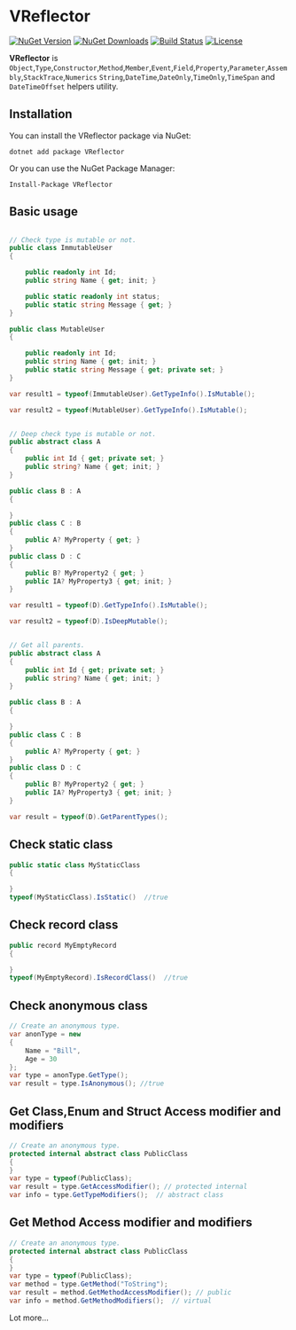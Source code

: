 # VReflector

[![NuGet Version](https://img.shields.io/nuget/v/VReflector.svg?style=flat-square)](https://www.nuget.org/packages/VReflector/)
[![NuGet Downloads](https://img.shields.io/nuget/dt/VReflector.svg?style=flat-square)](https://www.nuget.org/packages/VReflector/)
[![Build Status](https://github.com/VikashChauhan51/Reflector/actions/workflows/build.yml/badge.svg)](https://github.com/VikashChauhan51/resultify/actions)
[![License](https://img.shields.io/github/license/VikashChauhan51/resultify.svg?style=flat-square)](https://github.com/VikashChauhan51/resultify/blob/main/LICENSE)

**VReflector** is `Object`,`Type`,`Constructor`,`Method`,`Member`,`Event`,`Field`,`Property`,`Parameter`,`Assembly`,`StackTrace`,`Numerics` `String`,`DateTime`,`DateOnly`,`TimeOnly`,`TimeSpan` and `DateTimeOffset` helpers utility.
  
  ## Installation

You can install the VReflector package via NuGet:

```shell
dotnet add package VReflector
```

Or you can use the NuGet Package Manager:

```shell
Install-Package VReflector
```

## Basic usage

```C#

// Check type is mutable or not.
public class ImmutableUser
{

    public readonly int Id;
    public string Name { get; init; }

    public static readonly int status;
    public static string Message { get; }
}

public class MutableUser
{

    public readonly int Id;
    public string Name { get; init; }
    public static string Message { get; private set; }
}

var result1 = typeof(ImmutableUser).GetTypeInfo().IsMutable();

var result2 = typeof(MutableUser).GetTypeInfo().IsMutable();

```

```C#

// Deep check type is mutable or not.
public abstract class A  
{
    public int Id { get; private set; }
    public string? Name { get; init; }
}

public class B : A
{

}
public class C : B
{
    public A? MyProperty { get; }
}
public class D : C
{
    public B? MyProperty2 { get; }
    public IA? MyProperty3 { get; init; }
}

var result1 = typeof(D).GetTypeInfo().IsMutable();

var result2 = typeof(D).IsDeepMutable();

```

```C#

// Get all parents.
public abstract class A  
{
    public int Id { get; private set; }
    public string? Name { get; init; }
}

public class B : A
{

}
public class C : B
{
    public A? MyProperty { get; }
}
public class D : C
{
    public B? MyProperty2 { get; }
    public IA? MyProperty3 { get; init; }
}

var result = typeof(D).GetParentTypes();


```
## Check static class
``` C#
public static class MyStaticClass
{

}
typeof(MyStaticClass).IsStatic()  //true

```

## Check record class
``` C#
public record MyEmptyRecord
{

}
typeof(MyEmptyRecord).IsRecordClass()  //true

```

## Check anonymous class
``` C#
// Create an anonymous type.
var anonType = new
{
    Name = "Bill",
    Age = 30
};
var type = anonType.GetType();
var result = type.IsAnonymous(); //true

```

## Get Class,Enum and Struct Access modifier and modifiers
``` C#
// Create an anonymous type.
protected internal abstract class PublicClass
{
}
var type = typeof(PublicClass);
var result = type.GetAccessModifier(); // protected internal
var info = type.GetTypeModifiers();  // abstract class

```

## Get Method Access modifier and modifiers
``` C#
// Create an anonymous type.
protected internal abstract class PublicClass
{
}
var type = typeof(PublicClass);
var method = type.GetMethod("ToString");
var result = method.GetMethodAccessModifier(); // public
var info = method.GetMethodModifiers();  // virtual

```

Lot more...